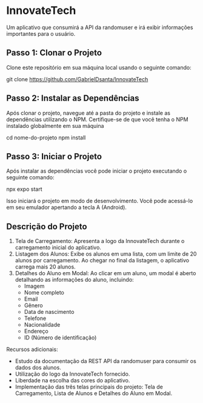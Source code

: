 # InnovateTech

Um aplicativo que consumirá a API da randomuser e irá exibir informações importantes para o usuário.

## Passo 1: Clonar o Projeto

Clone este repositório em sua máquina local usando o seguinte comando:

git clone https://github.com/GabrielDsanta/InnovateTech

## Passo 2: Instalar as Dependências

Após clonar o projeto, navegue até a pasta do projeto e instale as dependências utilizando o NPM. Certifique-se de que você tenha o NPM instalado globalmente em sua máquina

cd nome-do-projeto
npm install

## Passo 3: Iniciar o Projeto

Após instalar as dependências você pode iniciar o projeto executando o seguinte comando:

npx expo start

Isso iniciará o projeto em modo de desenvolvimento. Você pode acessá-lo em seu emulador apertando a tecla A (Android).

## Descrição do Projeto

1. Tela de Carregamento: Apresenta a logo da InnovateTech durante o carregamento inicial do aplicativo.
2. Listagem dos Alunos: Exibe os alunos em uma lista, com um limite de 20 alunos por carregamento. Ao chegar no final da listagem, o aplicativo carrega mais 20 alunos.
3. Detalhes do Aluno em Modal: Ao clicar em um aluno, um modal é aberto detalhando as informações do aluno, incluindo:
   - Imagem
   - Nome completo
   - Email
   - Gênero
   - Data de nascimento
   - Telefone
   - Nacionalidade
   - Endereço
   - ID (Número de identificação)

Recursos adicionais:

- Estudo da documentação da REST API da randomuser para consumir os dados dos alunos.
- Utilização do logo da InnovateTech fornecido.
- Liberdade na escolha das cores do aplicativo.
- Implementação das três telas principais do projeto: Tela de Carregamento, Lista de Alunos e Detalhes do Aluno em Modal.
